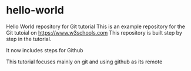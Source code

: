 # hello-world
Hello World repository for Git tutorial
This is an example repository for the Git tutoial on
https://www.w3schools.com
This repository is built step by step in the tutorial.

It now includes steps for Github

This tutorial focuses mainly on git and using github as its remote
